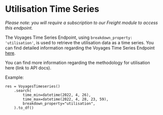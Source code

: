 # Utilisation Time Series

_Please note: you will require a subscription to our Freight module to access this endpoint._

The Voyages Time Series Endpoint, using `breakdown_property: 'utilisation'`, is used to retrieve the utilisation data as a time series. You can find detailed information regarding the Voyages Time Series Endpoint [here](/endpoints/voyages_timeseries).

You can find more information regarding the methodology for utilisation here (link to API docs).

Example:

```
res = VoyagesTimeseries()
    .search(
        time_min=datetime(2022, 4, 26),
        time_max=datetime(2022, 4, 28, 23, 59),
        breakdown_property="utilisation",
    ).to_df()
```
